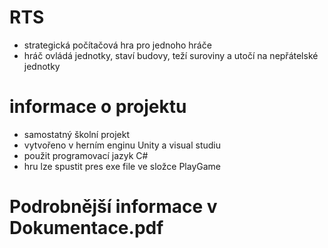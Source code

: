 # RTS
- strategická počítačová hra pro jednoho hráče
- hráč ovládá jednotky, staví budovy, teží suroviny a utočí na nepřátelské jednotky
# informace o projektu
- samostatný školní projekt
- vytvořeno v herním enginu Unity a visual studiu
- použit programovací jazyk C#
- hru lze spustit pres exe file ve složce PlayGame
# Podrobnější informace v Dokumentace.pdf
